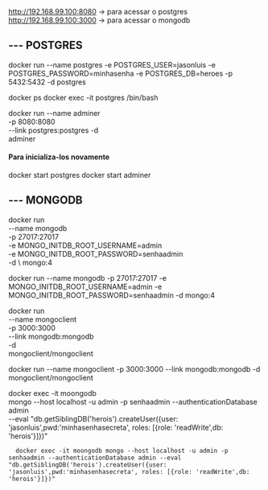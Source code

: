 http://192.168.99.100:8080 -> para acessar o postgres
http://192.168.99.100:3000 -> para acessar o mongodb
## --- POSTGRES
docker run 
    --name postgres 
    -e POSTGRES_USER=jasonluis 
    -e POSTGRES_PASSWORD=minhasenha 
    -e POSTGRES_DB=heroes 
    -p 5432:5432 
    -d 
    postgres

docker ps
docker exec -it postgres /bin/bash

docker run 
    --name  adminer \
    -p 8080:8080 \
    --link postgres:postgres
    -d \
    adminer

#### Para inicializa-los novamente
docker start postgres
docker start adminer

## --- MONGODB
docker run \
  --name mongodb \
  -p 27017:27017 \
  -e MONGO_INITDB_ROOT_USERNAME=admin \
  -e MONGO_INITDB_ROOT_PASSWORD=senhaadmin \
  -d \ 
  mongo:4

docker run --name mongodb -p 27017:27017 -e MONGO_INITDB_ROOT_USERNAME=admin -e MONGO_INITDB_ROOT_PASSWORD=senhaadmin -d mongo:4

docker run \
  --name mongoclient \
  -p 3000:3000 \
  --link mongodb:mongodb \
  -d \
  mongoclient/mongoclient

  docker run --name mongoclient -p 3000:3000 --link mongodb:mongodb -d mongoclient/mongoclient

  docker exec -it moongodb \
      mongo --host localhost -u admin -p senhaadmin --authenticationDatabase admin \
      --eval "db.getSiblingDB('herois').createUser({user: 'jasonluis',pwd:'minhasenhasecreta', roles: [{role: 'readWrite',db: 'herois'}]})"

      docker exec -it moongodb mongo --host localhost -u admin -p senhaadmin --authenticationDatabase admin --eval "db.getSiblingDB('herois').createUser({user: 'jasonluis',pwd:'minhasenhasecreta', roles: [{role: 'readWrite',db: 'herois'}]})"
